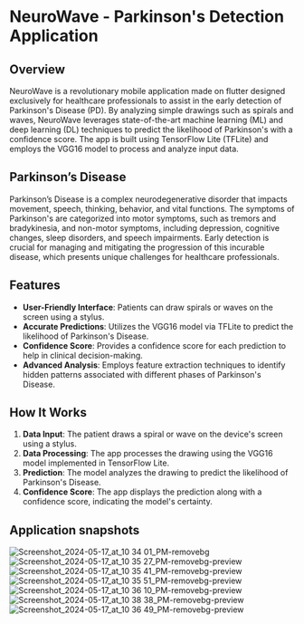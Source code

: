 # NeuroWave - Parkinson's Detection Application

## Overview

NeuroWave is a revolutionary mobile application made on flutter designed exclusively for healthcare professionals to assist in the early detection of Parkinson's Disease (PD). By analyzing simple drawings such as spirals and waves, NeuroWave leverages state-of-the-art machine learning (ML) and deep learning (DL) techniques to predict the likelihood of Parkinson's with a confidence score. The app is built using TensorFlow Lite (TFLite) and employs the VGG16 model to process and analyze input data.

## Parkinson’s Disease

Parkinson’s Disease is a complex neurodegenerative disorder that impacts movement, speech, thinking, behavior, and vital functions. The symptoms of Parkinson's are categorized into motor symptoms, such as tremors and bradykinesia, and non-motor symptoms, including depression, cognitive changes, sleep disorders, and speech impairments. Early detection is crucial for managing and mitigating the progression of this incurable disease, which presents unique challenges for healthcare professionals.

## Features

- **User-Friendly Interface**: Patients can draw spirals or waves on the screen using a stylus.
- **Accurate Predictions**: Utilizes the VGG16 model via TFLite to predict the likelihood of Parkinson's Disease.
- **Confidence Score**: Provides a confidence score for each prediction to help in clinical decision-making.
- **Advanced Analysis**: Employs feature extraction techniques to identify hidden patterns associated with different phases of Parkinson's Disease.

## How It Works

1. **Data Input**: The patient draws a spiral or wave on the device's screen using a stylus.
2. **Data Processing**: The app processes the drawing using the VGG16 model implemented in TensorFlow Lite.
3. **Prediction**: The model analyzes the drawing to predict the likelihood of Parkinson's Disease.
4. **Confidence Score**: The app displays the prediction along with a confidence score, indicating the model's certainty.

## Application snapshots
![Screenshot_2024-05-17_at_10 34 01_PM-removebg](https://github.com/jazlyn10/NeuroWave/assets/91284013/3146932c-bad7-41d7-b527-0f1960600d7a)
![Screenshot_2024-05-17_at_10 35 27_PM-removebg-preview](https://github.com/jazlyn10/NeuroWave/assets/91284013/93058109-b3b6-4b5d-a364-d62004afd70f)
![Screenshot_2024-05-17_at_10 35 41_PM-removebg-preview](https://github.com/jazlyn10/NeuroWave/assets/91284013/b58013f2-eeae-4781-8390-4270cfa9f8fd)
![Screenshot_2024-05-17_at_10 35 51_PM-removebg-preview](https://github.com/jazlyn10/NeuroWave/assets/91284013/288b7d61-3859-478d-8ce3-d768cd930f97)
![Screenshot_2024-05-17_at_10 36 10_PM-removebg-preview](https://github.com/jazlyn10/NeuroWave/assets/91284013/eaa77576-b1e1-4361-8f63-de9f6ffd1b10)
![Screenshot_2024-05-17_at_10 38 38_PM-removebg-preview](https://github.com/jazlyn10/NeuroWave/assets/91284013/449e0674-e66a-486a-a12b-cb04d2842cee)
![Screenshot_2024-05-17_at_10 36 49_PM-removebg-preview](https://github.com/jazlyn10/NeuroWave/assets/91284013/1aaef34f-7390-49d7-81e9-9aa1752c53bd)
